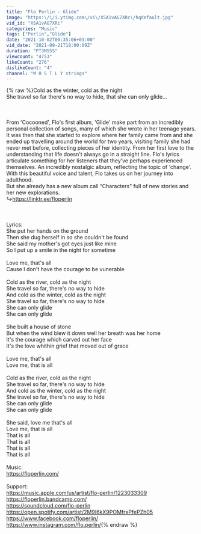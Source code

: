 ```yaml
---
title: "Flo Perlin - Glide"
image: "https:\/\/i.ytimg.com\/vi\/XSA1vAG7XRc\/hqdefault.jpg"
vid_id: "XSA1vAG7XRc"
categories: "Music"
tags: ["Perlin","Glide"]
date: "2021-10-02T00:35:06+03:00"
vid_date: "2021-09-21T18:00:09Z"
duration: "PT3M55S"
viewcount: "4753"
likeCount: "276"
dislikeCount: "4"
channel: "M O S T L Y strings"
---
```

{% raw %}Cold as the winter, cold as the night<br />She travel so far there's no way to hide, that she can only glide...<br /><br /><br /><br />From 'Cocooned', Flo's first album, 'Glide' make part from an incredibly personal collection of songs, many of which she wrote in her teenage years. It was then that she started to explore where her family came from and she ended up travelling around the world for two years, visiting family she had never met before, collecting pieces of her identity. From her first love to the understanding that life doesn't always go in a straight line. Flo's lyrics articulate something for her listeners that they’ve perhaps experienced themselves. An incredibly nostalgic album, reflecting the topic of 'change'. With this beautiful voice and talent, Flo takes us on her journey into adulthood.<br />But she already has a new album call “Characters&quot; full of new stories and her new explorations. <br />↪️<a rel="nofollow" target="blank" href="https://linktr.ee/floperlin">https://linktr.ee/floperlin</a><br /><br /><br /><br />Lyrics:<br />She put her hands on the ground<br />Then she dug herself in so she couldn't be found<br />She said my mother's got eyes just like mine<br />So I put up a smile in the night for sometime<br /><br />Love me, that's all<br />Cause I don't have the courage to be vunerable<br /><br />Cold as the river, cold as the night<br />She travel so far, there's no way to hide<br />And cold as the winter, cold as the night<br />She travel so far, there's no way to hide<br />She can only glide<br />She can only glide<br /><br />She built a house of stone<br />But when the wind blew it down well her breath was her home<br />It's the courage which carved out her face<br />It's the love whithin grief that moved out of grace<br /><br />Love me, that's all<br />Love me, that is all<br /><br />Cold as the river, cold as the night <br />She travel so far, there's no way to hide<br />And cold as the winter, cold as the night<br />She travel so far, there's no way to hide<br />She can only glide<br />She can only glide<br /><br />She said, love me that's all<br />Love me, that is all<br />That is all<br />That is all<br />That is all<br />That is all<br /><br />Music:<br /><a rel="nofollow" target="blank" href="https://floperlin.com/">https://floperlin.com/</a><br /><br />Support:<br /><a rel="nofollow" target="blank" href="https://music.apple.com/us/artist/flo-perlin/1223033309">https://music.apple.com/us/artist/flo-perlin/1223033309</a><br /><a rel="nofollow" target="blank" href="https://floperlin.bandcamp.com/">https://floperlin.bandcamp.com/</a><br /><a rel="nofollow" target="blank" href="https://soundcloud.com/flo-perlin">https://soundcloud.com/flo-perlin</a><br /><a rel="nofollow" target="blank" href="https://open.spotify.com/artist/2M9I6kX9POMfrxPfePZh05">https://open.spotify.com/artist/2M9I6kX9POMfrxPfePZh05</a><br /><a rel="nofollow" target="blank" href="https://www.facebook.com/floperlin/">https://www.facebook.com/floperlin/</a><br /><a rel="nofollow" target="blank" href="https://www.instagram.com/flo.perlin/">https://www.instagram.com/flo.perlin/</a>{% endraw %}
